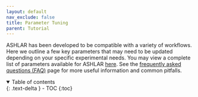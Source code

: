 ```yaml
---
layout: default
nav_exclude: false
title: Parameter Tuning
parent: Tutorial
---
```


ASHLAR has been developed to be compatible with a variety of workflows. Here we outline a few key parameters that may need to be updated depending on your specific experimental needs. You may view a complete list of parameters available for ASHLAR [here](https://hxu-hms.github.io/ashlar/methodology/#parameters). See the [frequently asked questions (FAQ)](https://hxu-hms.github.io/ashlar/FAQ.html) page for more useful information and common pitfalls.

<details open markdown="block">
  <summary>
    Table of contents
  </summary>
  {: .text-delta }
  - TOC
{:toc}
</details>


